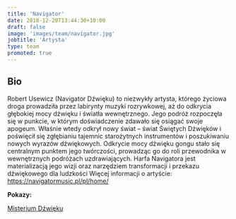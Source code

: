```yaml
---
title: 'Navigator'
date: 2018-12-20T13:44:30+10:00
draft: false
image: 'images/team/navigator.jpg'
jobtitle: 'Artysta'
type: team
promoted: true
---
```


## Bio

Robert Usewicz (Navigator Dźwięku) to niezwykły artysta, którego życiowa droga prowadziła przez labirynty muzyki rozrywkowej, aż do odkrycia głębokiej mocy dźwięku i światła wewnętrznego. Jego podróż rozpoczęła się w punkcie, w którym doświadczenie zdawało się osiągać swoje apogeum. Właśnie wtedy odkrył nowy świat – świat Świętych Dźwięków i poświęcił się zgłębianiu tajemnic starożytnych instrumentów i poszukiwaniu nowych wyrazów dźwiękowych. Odkrycie mocy dźwięku gongu stało się centralnym punktem jego twórczości, prowadząc go do roli przewodnika w wewnętrznych podróżach uzdrawiających. Harfa Navigatora jest materializacją jego wizji oraz narzędziem transformacji i przekazu dźwiękowego dla ludzkości
Więcej informacji o artyście: https://navigatormusic.pl/pl/home/ 

**Pokazy:**

[Misterium Dźwięku](/pokazy/navigator)